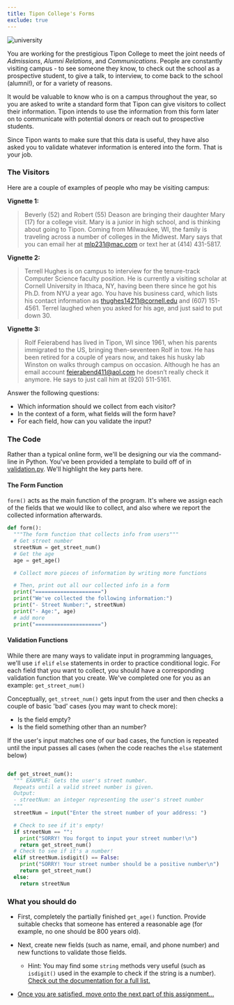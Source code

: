 ```yaml
---
title: Tipon College's Forms
exclude: true
---
```


![university](img/university.jpg)

You are working for the prestigious Tipon College to meet the joint needs of _Admissions_, _Alumni Relations_, and _Communications_. People are constantly visiting campus - to see someone they know, to check out the school as a prospective student, to give a talk, to interview, to come back to the school (alumni!), or for a variety of reasons.

It would be valuable to know who is on a campus throughout the year, so you are asked to write a standard form that Tipon can give visitors to collect their information. Tipon intends to use the information from this form later on to communicate with potential donors or reach out to prospective students.

Since Tipon wants to make sure that this data is useful, they have also asked you to validate whatever information is entered into the form. That is your job.


### The Visitors
Here are a couple of examples of people who may be visiting campus:

**Vignette 1:**
> Beverly (52) and Robert (55) Deason are bringing their daughter Mary (17) for a college visit. Mary is a junior in high school, and is thinking about going to Tipon. Coming from Milwaukee, WI, the family is traveling across a number of colleges in the Midwest. Mary says that you can email her at mlp231@mac.com or text her at (414) 431-5817.

**Vignette 2:**
> Terrell Hughes is on campus to interview for the tenure-track Computer Science faculty position. He is currently a visiting scholar at Cornell University in Ithaca, NY, having been there since he got his Ph.D. from NYU a year ago. You have his business card, which lists his contact information as thughes14211@cornell.edu and (607) 151-4561. Terrel laughed when you asked for his age, and just said to put down 30.

**Vignette 3:**
> Rolf Feierabend has lived in Tipon, WI since 1961, when his parents immigrated to the US, bringing then-seventeen Rolf in tow. He has been retired for a couple of years now, and takes his husky lab Winston on walks through campus on occasion. Although he has an email account feierabend411@aol.com he doesn’t really check it anymore. He says to just call him at (920) 511-5161.

Answer the following questions:
- Which information should we collect from each visitor?
- In the context of a form, what fields will the form have?
- For each field, how can you validate the input?


### The Code

Rather than a typical online form, we'll be designing our via the command-line in Python. You've been provided a template to build off of in [validation.py](code/validation.py). We'll highlight the key parts here.


#### The Form Function
`form()` acts as the main function of the program. It's where we assign each of the fields that we would like to collect, and also where we report the collected information afterwards.

```python
def form():
  """The form function that collects info from users"""
  # Get street number
  streetNum = get_street_num()
  # Get the age
  age = get_age()

  # Collect more pieces of information by writing more functions

  # Then, print out all our collected info in a form
  print("=====================")
  print("We've collected the following information:")
  print("- Street Number:", streetNum)
  print("- Age:", age)
  # add more
  print("=====================")
```

#### Validation Functions
While there are many ways to validate input in programming languages, we'll use `if` `elif` `else` statements in order to practice conditional logic. For each field that you want to collect, you should have a corresponding validation function that you create. We've completed one for you as an example: `get_street_num()`

Conceptually, `get_street_num()` gets input from the user and then checks a couple of basic 'bad' cases (you may want to check more):
- Is the field empty?
- Is the field something other than an number?

If the user's input matches one of our bad cases, the function is repeated until the input passes all cases (when the code reaches the `else` statement below)

```python

def get_street_num():
  """ EXAMPLE: Gets the user's street number.
  Repeats until a valid street number is given.
  Output:
  - streetNum: an integer representing the user's street number
  """
  streetNum = input("Enter the street number of your address: ")

  # Check to see if it's empty!
  if streetNum == "":
    print("SORRY! You forgot to input your street number!\n")
    return get_street_num()
  # Check to see if it's a number!
  elif streetNum.isdigit() == False:
    print("SORRY! Your street number should be a positive number\n")
    return get_street_num()
  else:
    return streetNum
```

### What you should do

- First, completely the partially finished `get_age()` function. Provide suitable checks that someone has entered a reasonable age (for example, no one should be 800 years old).

- Next, create new fields (such as name, email, and phone number) and new functions to validate those fields.
  - Hint: You may find some `string` methods very useful (such as `isdigit()` used in the example to check if the string is a number). [Check out the documentation for a full list.](https://docs.python.org/3/library/stdtypes.html#string-methods)

- [Once you are satisfied, move onto the next part of this assignment...](stories)
